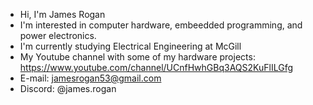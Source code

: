 - Hi, I'm James Rogan
- I'm interested in computer hardware, embeedded programming, and power electronics.
- I'm currently studying Electrical Engineering at McGill
- My Youtube channel with some of my hardware projects: https://www.youtube.com/channel/UCnfHwhGBq3AQS2KuFlILGfg
- E-mail: jamesrogan53@gmail.com
- Discord: @james.rogan

<!---
jrogan5/jrogan5 is a ✨ special ✨ repository because its `README.md` (this file) appears on your GitHub profile.
You can click the Preview link to take a look at your changes.
--->
